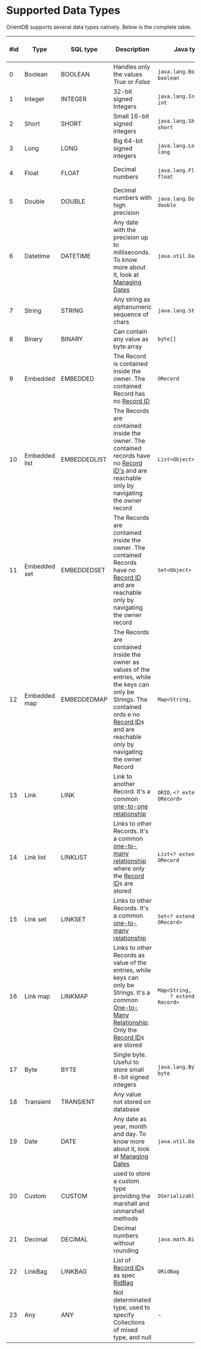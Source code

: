 

<!-- proofread 2015-11-26 SAM -->
# Supported Data Types

OrientDB supports several data types natively. Below is the complete table.

|#id|Type|SQL type|Description|Java type|Minimum<br>Maximum|Auto-conversion from/to|
|---|----|--------|-----------|------|------------------|-----------------------|
|0|Boolean|BOOLEAN|Handles only the values *True* or *False*|<code>java.lang.Boolean</code> or <code>boolean</code>|0<br>1|String|
|1|Integer|INTEGER|32-bit signed Integers|<code>java.lang.Integer</code> or <code>int</code>|-2,147,483,648<br>+2,147,483,647|Any Number, String|
|2|Short|SHORT|Small 16-bit signed integers|<code>java.lang.Short</code> or <code>short</code>|-32,768<br>32,767|Any Number, String|
|3|Long|LONG|Big 64-bit signed integers|<code>java.lang.Long</code> or <code>long</code>|-2<sup>63</sup><br>+2<sup>63</sup>-1|Any Number, String|
|4|Float|FLOAT|Decimal numbers|<code>java.lang.Float</code> or <code>float</code>|2<sup>-149</sup><br>(2-2<sup>-23</sup>)*2<sup>127</sup>|Any Number, String|
|5|Double|DOUBLE|Decimal numbers with high precision|<code>java.lang.Double</code> or <code>double</code>|2<sup>-1074</sup><br>(2-2<sup>-52</sup>)*2<sup>1023</sup>|Any Number, String|
|6|Datetime|DATETIME|Any date with the precision up to milliseconds. To know more about it, look at [Managing Dates](Managing-Dates.md)|<code>java.util.Date</code>|-<br>1002020303|Date, Long, String|
|7|String|STRING|Any string as alphanumeric sequence of chars|<code>java.lang.String</code>|-<br>-|-|
|8|Binary|BINARY|Can contain any value as byte array|<code>byte[]</code>|0<br>2,147,483,647|String|
|9|Embedded|EMBEDDED|The Record is contained inside the owner. The contained Record has no [Record ID](../datamodeling/Concepts.md#record-id)|<code>ORecord</code>|-<br>-|ORecord|
|10|Embedded list|EMBEDDEDLIST|The Records are contained inside the owner. The contained records have no [Record ID's](../datamodeling/Concepts.md#record-id) and are reachable only by navigating the owner record|<code>List&lt;Object&gt;</code>|0<br>41,000,000 items|String|
|11|Embedded set|EMBEDDEDSET|The Records are contained inside the owner. The contained Records have no [Record ID](../datamodeling/Concepts.md#record-id) and are reachable only by navigating the owner record|<code>Set&lt;Object&gt;</code>|0<br>41,000,000 items|String|
|12|Embedded map|EMBEDDEDMAP|The Records are contained inside the owner as values of the entries, while the keys can only be Strings. The contained ords e no [Record ID](../datamodeling/Concepts.md#record-id)s and are reachable only by navigating the owner Record|<code>Map&lt;String, ORecord&gt;</code>|0<br>41,000,000 items|<code>Collection&lt;? extends ORecord&lt;?&gt;&gt;</code>, <code>String</code>|
|13|Link|LINK|Link to another Record. It's a common [one-to-one relationship](../datamodeling/Concepts.md#11-and-1n-referenced-relationships)|<code>ORID</code>, <code>&lt;? extends ORecord&gt;</code>|1:-1<br>32767:2^63-1|String|
|14|Link list|LINKLIST|Links to other Records. It's a common [one-to-many relationship](../datamodeling/Concepts.md#1n-and-nn-embedded-relationships) where only the [Record ID](../datamodeling/Concepts.md#record-id)s are stored|<code>List&lt;? extends ORecord</code>|0<br>41,000,000 items|String|
|15|Link set|LINKSET|Links to other Records. It's a common [one-to-many relationship](../datamodeling/Concepts.md#1n-and-nn-embedded-relationships)|<code>Set&lt;? extends ORecord&gt;</code>|0<br>41,000,000 items|<code>Collection&lt;? extends ORecord&gt;</code>, <code>String</code>|
|16|Link map|LINKMAP|Links to other Records as value of the entries, while keys can only be Strings. It's a common [One-to-Many Relationship](../datamodeling/Concepts.md#1n-and-nn-embedded-relationships). Only the [Record ID](../datamodeling/Concepts.md#record-id)s are stored|<code>Map&lt;String,<br>&nbsp;&nbsp;&nbsp;&nbsp;? extends Record&gt;</code>|0<br>41,000,000 items|String|
|17|Byte|BYTE|Single byte. Useful to store small 8-bit signed integers|<code>java.lang.Byte</code> or <code>byte</code>|-128<br>+127|Any Number, String|
|18|Transient|TRANSIENT|Any value not stored on database||||
|19|Date|DATE|Any date as year, month and day. To know more about it, look at [Managing Dates](Managing-Dates.md)|<code>java.util.Date</code>|-<bonetomanyr>-|Date, Long, String|
|20|Custom|CUSTOM|used to store a custom type providing the marshall and unmarshall methods|<code>OSerializableStream</code>|0<br>X|-|
|21|Decimal|DECIMAL|Decimal numbers without rounding|<code>java.math.BigDecimal</code>|?<br>?|Any Number, String|
|22|LinkBag|LINKBAG| List of [Record ID](../datamodeling/Concepts.md#record-id)s as spec [RidBag](../internals/RidBag.md) | <code>ORidBag</code> | ?<br>? | - |
|23|Any|ANY|Not determinated type, used to specify Collections of mixed type, and null | - | - | - |
